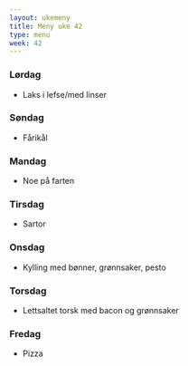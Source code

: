 ```yaml
---
layout: ukemeny
title: Meny uke 42
type: menu
week: 42
---
```


### Lørdag

- Laks i lefse/med linser

### Søndag

- Fårikål

### Mandag

- Noe på farten

### Tirsdag

- Sartor

### Onsdag

- Kylling med bønner, grønnsaker, pesto

### Torsdag

- Lettsaltet torsk med bacon og grønnsaker

### Fredag

- Pizza


